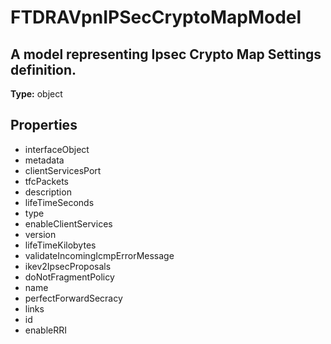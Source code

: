# FTDRAVpnIPSecCryptoMapModel

## A model representing Ipsec Crypto Map Settings definition.

**Type:** object

## Properties
* interfaceObject
* metadata
* clientServicesPort
* tfcPackets
* description
* lifeTimeSeconds
* type
* enableClientServices
* version
* lifeTimeKilobytes
* validateIncomingIcmpErrorMessage
* ikev2IpsecProposals
* doNotFragmentPolicy
* name
* perfectForwardSecracy
* links
* id
* enableRRI
